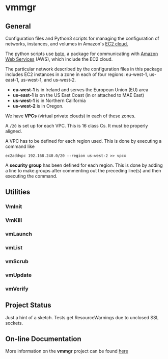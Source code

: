 # vmmgr

## General

Configuration files and Python3 scripts for managing the configuration
of networks, instances, and volumes in Amazon's
[EC2 cloud.](https://aws.amazon.com/ec2)

The python scripts use
[boto,](https://github.com/boto/boto3)
a package for communicating with
[Amazon Web Services](https://aws.amazon.com)
(AWS), which include the EC2 cloud.

The particular network described by the configuration files in this
package includes
EC2 instances in a zone in each of four regions:
eu-west-1, us-east-1, us-west-1, and us-west-2.

* **eu-west-1** is in Ireland and serves the European Union (EU) area
* **us-east-1** is on the US East Coast (in or attached to MAE East)
* **us-west-1** is in Northern California
* **us-west-2** is in Oregon.

We have **VPCs** (virtual private clouds) in each of these zones.

A `/20` is set up for each VPC.  This is 16 class Cs.  It must be properly
aligned.

A VPC has to be defined for each region used.  This is done by executing
a command like

	ec2addvpc 192.168.240.0/20 --region us-west-2 >> vpcx

A **security group** has been defined for each region.  This is done by
adding a line to make.groups after commenting out the preceding line(s)
and then executing the command.

## Utilities

### VmInit

### VmKill

### vmLaunch

### vmList

### vmScrub

### vmUpdate

### vmVerify

## Project Status

Just a hint of a sketch.  Tests get ResourceWarnings due to unclosed
SSL sockets.

## On-line Documentation

More information on the **vmmgr** project can be found
[here](https://jddixon.github.io/vmmgr)
